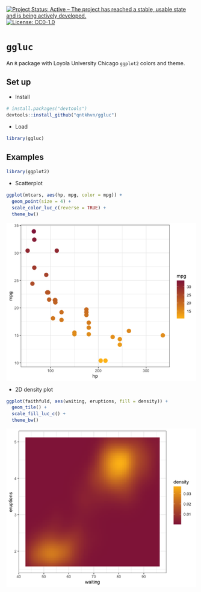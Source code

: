 
<!-- badges: start -->

[![Project Status: Active – The project has reached a stable, usable
state and is being actively
developed.](https://www.repostatus.org/badges/latest/active.svg)](https://www.repostatus.org/#active)
[![License:
CC0-1.0](https://licensebuttons.net/l/zero/1.0/80x15.png)](http://creativecommons.org/publicdomain/zero/1.0/)
<!-- badges: end -->

# `ggluc`

An `R` package with Loyola University Chicago `ggplot2` colors and
theme.

## Set up

-   Install

``` r
# install.packages("devtools")
devtools::install_github("qntkhvn/ggluc")
```

-   Load

``` r
library(ggluc)
```

## Examples

``` r
library(ggplot2)
```

-   Scatterplot

``` r
ggplot(mtcars, aes(hp, mpg, color = mpg)) +
  geom_point(size = 4) +
  scale_color_luc_c(reverse = TRUE) +
  theme_bw()
```

<img src="README_files/figure-gfm/scatterplot-1.png" style="display: block; margin: auto;" />

-   2D density plot

``` r
ggplot(faithfuld, aes(waiting, eruptions, fill = density)) +
  geom_tile() +
  scale_fill_luc_c() +
  theme_bw()
```

<img src="README_files/figure-gfm/density-1.png" style="display: block; margin: auto;" />
